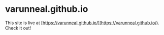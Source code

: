 # varunneal.github.io

This site is live at [https://varunneal.github.io/](https://varunneal.github.io/). Check it out!
